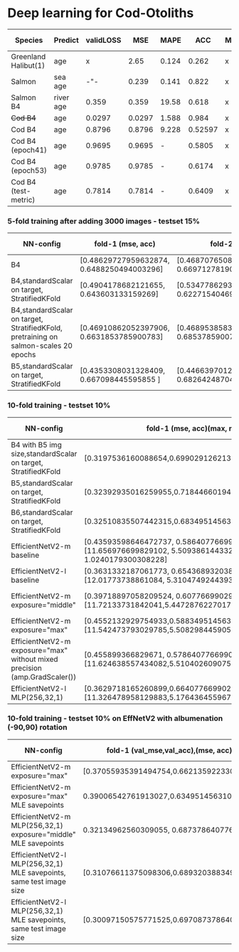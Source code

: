 # Deep learning for Cod-Otoliths

| Species              | Predict    |validLOSS| MSE  | MAPE | ACC | MCC |#trained |activ. f | classWeights |
| ---------------------| -----------|--------|------|------|-----|-----|---------|---------|--------------|
| Greenland Halibut(1) | age        | x      |2.65  |0.124 |0.262|x    |8875     | linear  | x | 
| Salmon               | sea age    | -"-    |0.239 |0.141 |0.822|x    |9073     | linear  | x |
| Salmon B4            | river age  |0.359   |0.359 |19.58 |0.618|x    |6246     | linear  | x |
| ~~Cod B4~~                | age        |0.0297  |0.0297|1.588 |0.984|x    |6330     | linear | x |
| Cod B4               | age        |0.8796  |0.8796|9.228 |0.52597|x    |1029     | linear | x |
| Cod B4  (epoch41)    | age        |0.9695  |0.9695|- |0.5805|x    |1984     | linear | x |
| Cod B4  (epoch53)    | age        |0.9785  |0.9785|- |0.6174|x    |1984     | linear | x |
| Cod B4  (test-metric)| age        |0.7814  |0.7814|- |0.6409|x    |1984     | linear | x |

### 5-fold training after adding 3000 images - testset 15%
| NN-config              | fold-1 (mse, acc) | fold-2 | fold-3  | fold-4 | fold-5 | mean MSE | mean ACC  | datset size |  |
| -----------------------| ------------------|--------|---------|--------|--------|----------|-----------|-------------|--|
| B4                     | [0.48629727959632874, 0.6488250494003296]|[0.4687076508998871, 0.6697127819061279]|[0.4820464551448822, 0.6631853580474854] |[0.4878818988800049, 0.6488250494003296]|[0.47346818447113037, 0.6579634547233582] |0.4216341924334377 |0.6971279373368147 |  5150       |  | 
| B4,standardScalar on target, StratifiedKFold| [0.4904178682121655, 0.643603133159269] |[0.5347786293189214, 0.6227154046997389] | [0.4968175576778982, 0.660574412532637] | [0.4573790357033823, 0.6984334203655352] | [0.5134489160772718, 0.6514360313315927] |0.4257378207634962 |0.7010443864229765  |  5150       |  | 
| B4,standardScalar on target, StratifiedKFold, pretraining on salmon-scales 20 epochs |[0.46910862052397906, 0.6631853785900783] | [0.4689538583672292, 0.685378590078329] | [0.5130625894583206, 0.6514360313315927] | [0.4741178483435903, 0.6814621409921671] |[0.47853572666031796, 0.6501305483028721] | 0.43275226756928326 | 0.6892950391644909 |  5150       |  | 
| B5,standardScalar on target, StratifiedKFold | [0.4353308031328409, 0.667098445595855 ] | [0.44663970124877767, 0.6826424870466321] | [0.45198405952545945, 0.677461139896373] | [0.430863676385045, 0.6748704663212435] | [0.44126310267337826, 0.6917098445595855] | 0.40109202928591997 | 0.7072538860103627 |  5150       |  |



### 10-fold training - testset 10%
| NN-config              | fold-1 (mse, acc)(max, mean, min) | fold-2 | fold-3  | fold-4 | fold-5 | fold-6 | fold-7 | fold-8 | fold-9 | fold-10 | mean MSE | mean ACC  | datset size | 
| -----------------------| ------------------|--------|---------|--------|--------|--------|--------|--------|--------|-------- |----------|-----------|-------------|
| B4 with B5 img size,standardScalar on target, StratifiedKFold       | [0.3197536160088654,0.6990291262135923]| [0.31845087610760114,0.6893203883495146]| [0.30601433207216255,0.6873786407766991]|[0.31335182256242056,0.683495145631068]|[0.32232335618776714,0.6893203883495146]|[0.31398366708967657,0.7009708737864078]|[0.3147587854708994,0.6970873786407767]|[0.3164655743413814,0.6679611650485436]|[0.30647813064746254,0.6893203883495146]|[0.30178253861722815,0.7242718446601941]|0.27677442836796534|0.7281553398058253|5150|
|B5,standardScalar on target, StratifiedKFold |[0.32392935016259955,0.7184466019417476]|[0.3216571342235008,0.6912621359223301]|[0.32478147278277225,0.6932038834951456]|[0.33645739740161507,0.6679611650485436]|[0.29122819849402387,0.7359223300970874]|[0.3136678521029937,0.7067961165048544]|[0.32013204172139337,0.6621359223300971]|[0.3309105222508796,0.683495145631068]|[0.32977773700250607,0.6951456310679611]|[0.31682926098100384,0.6873786407766991]|0.2770159431240281|0.7436893203883496|5150|
|B6,standardScalar on target, StratifiedKFold |[0.32510835507442315,0.683495145631068]|[0.3290709168395908,0.6854368932038835]|[0.33377248527623243,0.6640776699029126]|[0.29291382688065226,0.7242718446601941]|[0.31181813555346594, 0.7067961165048544]|[0.2902428397533708,0.7087378640776699]|[0.3196961505168636,0.6932038834951456]|[0.3060735895344372,0.6932038834951456]|[0.27629437608294805,0.7203883495145631]|[0.29986697830481673,0.6893203883495146]|0.272170267061415|0.7339805825242719|5150|
| EfficientNetV2-m baseline      | [0.43593598646472737, 0.5864077669902913], [11.656976699829102, 5.509386144332515, 1.0240179300308228] | [0.329003091574722, 0.6757281553398058],[11.689010620117188, 5.1254937412669355, 0.9654581546783447] | [0.33623309593114964, 0.6776699029126214], [11.889851570129395, 5.285319744498985, 0.9146838188171387] |[0.3737735574605572, 0.6368932038834951], [12.078588485717773, 5.409902389535626, 0.9477762579917908]|[0.39238114248926304,0.625242718446602],[11.572626113891602,5.190874819500932,0.9491563439369202]|[0.36080863358942594,0.654368932038835],[11.696592330932617,5.305954855854072,0.8887564539909363]|[0.34378273482522753, 0.6601941747572816],[11.557056427001953, 5.2136024237836445, 0.920559823513031]|[0.37456772209432077, 0.6388349514563106],[11.856122016906738,5.3887680463420535,0.9428082704544067]|[0.32232482847267624,0.658252427184466],[11.902791023254395,5.312223237000623,0.913942813873291]|[0.32846365935074273,0.6660194174757281],[12.20690631866455, 5.246973541292172, 0.9430772662162781]|0.33051156280698374|0.6699029126213593|5150|
| EfficientNetV2-l  baseline     | [0.3631332187061773, 0.654368932038835], [12.01773738861084, 5.310474924439365,0.8895091414451599] | [0.35952411192975386, 0.6524271844660194], [11.634198188781738, 5.277551628663702, 0.8856195211410522]|[0.434872708049315,0.6407766990291263],[11.776787757873535,5.303626792176256,0.9191138744354248]|[0.343894515699138,0.6699029126213593],[11.503342628479004,5.10492112439813,0.8544027209281921]|[0.38062042388052225,0.6310679611650486],[11.66337776184082, 5.360615915928072, 0.8762474060058594]|[0.35183026052933125,0.6640776699029126],[11.736310958862305,5.2492036546318275,0.8503969311714172]|[0.3770195560160116,0.6485436893203883],[11.890049934387207,5.2943437687401635,0.9406237006187439]|[0.3549831283558617,0.658252427184466],[11.888720512390137,5.279939203586393,0.9145044088363647]|[0.33879768520217496,0.6563106796116505],[11.994569778442383,5.31596553163621,0.9251725673675537]|[0.3497640113286335,0.658252427184466],[11.943987846374512,5.207454828845645,0.8693790435791016]|0.3482863627148823|0.6757281553398058|5150|
| EfficientNetV2-m exposure="middle" |[0.39718897058209524, 0.6077669902912621],[11.72133731842041,5.447287622701775,0.9450588226318359] |[0.37383119606970494,0.6524271844660194],[11.627776145935059,5.1725509268566245,1.0156219005584717]|[0.35610648247128274,0.6601941747572816],[11.998383522033691,5.361631473985691,0.8636019229888916]|[0.3840084548166239,0.6271844660194175],[11.898012161254883, 5.398851113064775, 0.9133579134941101]|[0.349523375805845,0.654368932038835],[11.257091522216797,5.246484787255815,0.8743095993995667]|[0.33748664972898557,0.6679611650485436],[11.714927673339844,5.247008727707909,0.9867938160896301]|[0.3256831318805641,0.658252427184466],[11.796988487243652,5.233834440384096,0.9097902178764343]|[0.36527177271722916,0.6213592233009708],[11.842670440673828,5.338287988796975,0.9638106226921082]|[0.35276076129821055,0.6640776699029126],[11.92320728302002,5.212955970555833,0.9720532298088074]|[0.3345734053043579,0.6640776699029126],[12.203539848327637,5.287658938620854,0.8788002729415894]|0.3357187723002123|0.6427184466019418|5150|
| EfficientNetV2-m exposure="max"| [0.4552132929754933,0.5883495145631068],[11.542473793029785,5.508298445905297,1.0317736864089966]|[0.36893291988509574,0.6524271844660194],[11.887615203857422,5.27592860066775,0.8879614472389221]|[0.41200427720744315,0.6097087378640776],[12.223085403442383,5.459770287124856,0.8846766352653503]|[0.3505811724148065,0.6446601941747573],[11.851435661315918,5.365713037101968,0.9331003427505493]|[0.34315351951040934,0.6796116504854369],[11.596426963806152,5.156253770369928,0.919688880443573]|[0.4127972184036007,0.6038834951456311],[11.885137557983398,5.45255562101753,0.9943726062774658]|[0.3575387501974067,0.658252427184466],[11.667533874511719,5.304152626319996,0.9186959862709045]|[0.36465211985087903,0.6485436893203883],[11.978194236755371,5.313120795337899,0.9499825239181519]|[0.44050087972013446,0.5805825242718446],[11.716320037841797,5.491412600151543,0.9512141346931458]|[0.3538976686818368,0.654368932038835],[11.76646900177002,5.304721099427603,0.9214164614677429]|0.3601233019856572|0.6524271844660194|5150|
| EfficientNetV2-m exposure="max" without mixed precision (amp.GradScaler())|[0.455899366829671, 0.5786407766990291][11.624638557434082,5.510402609075157,1.029883861541748]|[0.3955207692059546,0.6388349514563106]|[0.3870887313689006,0.6310679611650486]|[0.37190759645808213,0.6427184466019418]|[0.3954467958043927,0.6349514563106796]|[0.3806486774090985,0.6310679611650486]|[0.3694079017430422,0.6349514563106796]|[0.4474771832160993,0.5786407766990291]|[0.4329707149162454,0.6097087378640776]|[0.3630835861605383,0.6330097087378641]|0.38274013996009026|0.6271844660194175|5150|
| EfficientNetV2-l MLP(256,32,1)| [0.3629718165260899,0.6640776699029126],[11.326478958129883,5.176436455967357,0.7270090579986572]|[0.3778153902815894,0.654368932038835],[11.756083488464355,5.078827020496998,0.7515597939491272]|[0.40490400097933393,0.6621359223300971],[11.678875923156738,5.0282682075083835,0.6951654553413391]|[0.3422837114291397,0.6601941747572816],[11.539137840270996,5.027335057906734,0.7135916948318481]|[0.3930839488501394,0.654368932038835],[11.62857723236084,5.065871095078663,0.8129523992538452]|[0.36973989926423256, 0.6679611650485436],[11.52272891998291, 5.0117800284357905,0.7823890447616577]|[0.44649657125737163,0.6388349514563106],[11.628984451293945,5.012184920820218,0.45771318674087524]|[0.3442822287250434,0.6679611650485436],[11.645936965942383,5.125562575951363,0.709739625453949]|[0.3326264110015347,0.6660194174757281],[11.753767967224121,5.1002887210799654,0.7644101977348328]|[0.3626785866047162,0.6563106796116505],[11.611091613769531,5.029804865249153,0.7668406367301941]|0.3578598940821187|0.6621359223300971|5150|

### 10-fold training - testset 10% on EffNetV2 with albumenation (-90,90) rotation
| NN-config              | fold-1 (val_mse,val_acc),(mse, acc) | fold-2 | fold-3  | fold-4 | fold-5 | fold-6 | fold-7 | fold-8 | fold-9 | fold-10 | mean MSE | mean ACC  | datset size |
| -----------------------| ------------------|--------|---------|--------|--------|--------|--------|--------|--------|-------- |----------|-----------|-------------|
|EfficientNetV2-m exposure="max"|[0.37055935391494754,0.6621359223300971]|[0.45588673297899246,0.6233009708737864]|[0.3547869452993763,0.6446601941747573]|[0.4045900893110558,0.6135922330097088]|[0.88552916,0.4406047516198704]|[0.48096464346891804,0.6233009708737864]|[0.37039235639865814,0.654368932038835]|[0.45940533538042655,0.6330097087378641]|[0.8034557,0.5205183585313174]|[0.5949553335231461,0.6]|0.3811391933261682|0.658252427184466|5150|
|EfficientNetV2-m exposure="max" MLE savepoints|0.39006542761913027,0.6349514563106796|0.3975690467732811,0.6194174757281553|0.3456209812726769,0.6504854368932039|0.392271179482109,0.6466019417475728|0.3944861143057912,0.6194174757281553|0.36419188526757085,0.6621359223300971|0.32908238390696287,0.6718446601941748|0.4586693277976992,0.5805825242718446|0.4482269191065332,0.6135922330097088|0.38145080447413454,0.6446601941747573|0.40194174757281553|0.6504854368932039|5150|
|EfficientNetV2-m MLP(256,32,1) exposure="middle" MLE savepoints |0.32134962560309055, 0.6873786407766991|0.37654773499747174,0.6757281553398058|0.3317787046957071,0.683495145631068|0.2848554733474878,0.7106796116504854|0.28457994675059795,0.7009708737864078|0.3254396787970704,0.7048543689320388|0.3107698348896557,0.6990291262135923|0.3481675475700843,0.683495145631068|0.29518738573095393,0.6990291262135923|0.37277993194640846, 0.6601941747572816|0.29181617978158675|0.7242718446601941|5150|
|EfficientNetV2-l MLP(256,32,1) MLE savepoints, same test image size |[0.31076611375098306,0.6893203883495146]|[0.4524055561189933,0.5941747572815534]||||||||||||
|EfficientNetV2-l MLP(256,32,1) MLE savepoints, same test image size |[0.30097150575771525,0.6970873786407767]|[0.28132935946744175,0.7339805825242719]|[0.29904481883102846,0.6912621359223301|[0.3176863822144107,0.6699029126213593]|[0.28227414303887455,0.7184466019417476]|[0.3049059022718125,0.6990291262135923]|[0.2796412552907852, 0.7262135922330097]|0.33390750726134205,0.6815533980582524]|[0.2998588231157967,0.7048543689320388]|[0.31008770317437595,0.7029126213592233]|0.27972858674427004|0.7184466019417476|5150|


